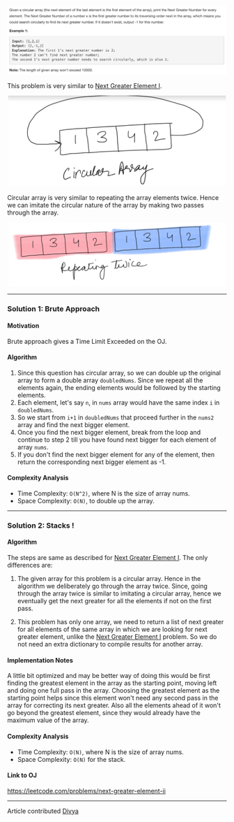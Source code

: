 <p align="center">
<img src="../../Images/Next-Greater-Element-II/question.png" width="600">
</p>

This problem is very similar to [Next Greater Element I](https://leetcode.com/problems/next-greater-element-i/).

<p align="center">
<img src="../../Images/Next-Greater-Element-II/algorithm_1.png" width="500">
</p>

Circular array is very similar to repeating the array elements twice. Hence we can imitate the circular nature of the array by making two passes through the array.

<p align="center">
<img src="../../Images/Next-Greater-Element-II/algorithm_2.png" width="500">
</p>

---
### Solution 1: Brute Approach

#### Motivation

Brute approach gives a Time Limit Exceeded on the OJ.

#### Algorithm

1. Since this question has circular array, so we can double up the original array to form a double array `doubledNums`. Since we repeat all the elements again, the ending elements would be followed by the starting elements.
2. Each element, let's say `n`, in `nums` array would have the same index `i` in `doubledNums`.
3. So we start from `i+1` in `doubledNums` that proceed further in the `nums2` array and find the next bigger element.
4. Once you find the next bigger element, break from the loop and continue to step 2 till you have found next bigger for each element of array `nums`.
5. If you don't find the next bigger element for any of the element, then return the corresponding next bigger element as -1.

#### Complexity Analysis

* Time Complexity: `O(N^2)`, where N is the size of array nums.
* Space Complexity: `O(N)`, to double up the array.

---
### Solution 2: Stacks !


#### Algorithm

The steps are same as described for [Next Greater Element I](https://leetcode.com/problems/next-greater-element-i/).
The only differences are:

1. The given array for this problem is a circular array. Hence in the algorithm we deliberately go through the array twice. Since, going through the array twice is similar to imitating a circular array, hence we eventually get the next greater for all the elements if not on the first pass.

2. This problem has only one array, we need to return a list of next greater for all elements of the same array in which we are looking for next greater element, unlike the [Next Greater Element I](https://leetcode.com/problems/next-greater-element-i/) problem. So we do not need an extra dictionary to compile results for another array.

#### Implementation Notes

A little bit optimized and may be better way of doing this  would be first finding the greatest element in the array as the starting point, moving left and doing one full pass in the array. Choosing the greatest element as the starting point helps since this element won't need any second pass in the array for correcting its next greater. Also all the elements ahead of it won't go beyond the greatest element, since they would already have the maximum value of the array.

#### Complexity Analysis

* Time Complexity: `O(N)`, where N is the size of array nums.
* Space Complexity: `O(N)` for the stack.

#### Link to OJ

https://leetcode.com/problems/next-greater-element-ii

---
Article contributed [Divya](https://github.com/DivyaGodayal)
